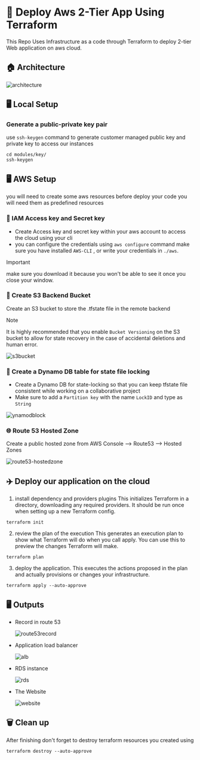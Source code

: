 # 🚀 Deploy Aws 2-Tier App Using Terraform

This Repo Uses Infrastructure as a code through Terraform to deploy 2-tier Web application on aws cloud.

## 🏠 Architecture

![architecture](https://github.com/fatma-elsayed656/Deploy-aws-2-Tier-App-Using-Terraform/assets/135543396/569ab1ef-49b2-4e29-bb86-63135a343c4a)

## 🖥️ Local Setup

### Generate a public-private key pair

use `ssh-keygen` command to generate customer managed public key and private key to access our instances 

```
cd modules/key/
ssh-keygen
```

## 🖥️ AWS Setup

you will need to create some aws resources before deploy your code you will need them as predefined resources

### 🚨 IAM Access key and Secret key

- Create Access key and secret key within your aws account to access the cloud using your cli
- you can configure the credentials using `aws configure` command make sure you have installed `AWS-CLI` , or write your credentials in `./aws`.

> [!IMPORTANT]
> make sure you download it because you won't be able to see it once you close your window.

### 📂 Create S3 Backend Bucket

Create an S3 bucket to store the .tfstate file in the remote backend

> [!NOTE]
> It is highly recommended that you enable `Bucket Versioning` on the S3 bucket to allow for state recovery in the case of accidental deletions and human error. 

![s3bucket](https://github.com/fatma-elsayed656/Deploy-aws-2-Tier-App-Using-Terraform/assets/135543396/ba57bb9b-d668-4a37-800f-1c11f975a755)

### 🔐 Create a Dynamo DB table for state file locking

- Create a Dynamo DB for state-locking so that you can keep tfstate file consistent while working on a collaborative project
- Make sure to add a `Partition key` with the name `LockID` and type as `String `

![ynamodblock](https://github.com/fatma-elsayed656/Deploy-aws-2-Tier-App-Using-Terraform/assets/135543396/8ccf8740-df83-40f3-9e2f-e047972031a2)

### 🌐 Route 53 Hosted Zone

Create a public hosted zone from AWS Console --> Route53 --> Hosted Zones 

![route53-hostedzone](https://github.com/fatma-elsayed656/Deploy-aws-2-Tier-App-Using-Terraform/assets/135543396/006eca56-fb09-4bf8-886c-a33cb29873da)

## ✈️ Deploy our application on the cloud 

1. install dependency and providers plugins
   This initializes Terraform in a directory, downloading any required providers. It should be run once when setting up a new Terraform config.

```
terraform init 
```
2. review the plan of the execution
   This generates an execution plan to show what Terraform will do when you call apply. You can use this to preview the changes Terraform will make.

 ```
terraform plan
```
3. deploy the application.
   This executes the actions proposed in the plan and actually provisions or changes your infrastructure.

 ```
terraform apply --auto-approve
```

## 🖥️ Outputs

- Record in route 53
  
  ![route53record](https://github.com/fatma-elsayed656/Deploy-aws-2-Tier-App-Using-Terraform/assets/135543396/70856968-3d92-4782-b51c-58f4bbf37da3)

- Application load balancer
  
  ![alb](https://github.com/fatma-elsayed656/Deploy-aws-2-Tier-App-Using-Terraform/assets/135543396/07e3f0c8-4a8d-4467-a21f-301be5a46a0d)

- RDS instance
  
  ![rds](https://github.com/fatma-elsayed656/Deploy-aws-2-Tier-App-Using-Terraform/assets/135543396/fbb86efa-732e-47d4-a4fc-6bbaa13fc701)

- The Website 
  
  ![website](https://github.com/fatma-elsayed656/Deploy-aws-2-Tier-App-Using-Terraform/assets/135543396/321ee8a4-8a0e-4c30-b039-fbd4acb62815)

## 🗑️ Clean up

After finishing don't forget to destroy terraform resources you created using 
```
terraform destroy --auto-approve
```




